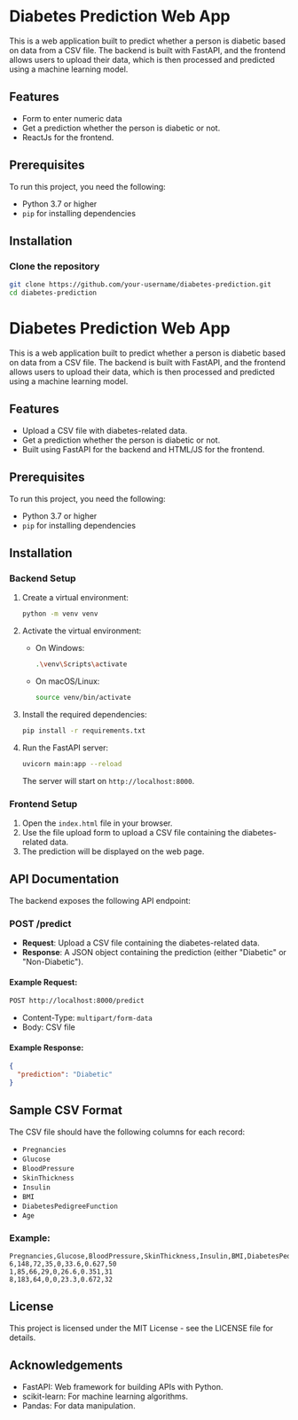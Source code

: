 # Diabetes Prediction Web App

This is a web application built to predict whether a person is diabetic based on data from a CSV file. The backend is built with FastAPI, and the frontend allows users to upload their data, which is then processed and predicted using a machine learning model.

## Features

- Form to enter numeric data
- Get a prediction whether the person is diabetic or not.
- ReactJs for the frontend.

## Prerequisites

To run this project, you need the following:

- Python 3.7 or higher
- `pip` for installing dependencies

## Installation

### Clone the repository

```bash
git clone https://github.com/your-username/diabetes-prediction.git
cd diabetes-prediction
```

# Diabetes Prediction Web App

This is a web application built to predict whether a person is diabetic based on data from a CSV file. The backend is built with FastAPI, and the frontend allows users to upload their data, which is then processed and predicted using a machine learning model.

## Features

- Upload a CSV file with diabetes-related data.
- Get a prediction whether the person is diabetic or not.
- Built using FastAPI for the backend and HTML/JS for the frontend.

## Prerequisites

To run this project, you need the following:

- Python 3.7 or higher
- `pip` for installing dependencies

## Installation

### Backend Setup

1. Create a virtual environment:

    ```bash
    python -m venv venv
    ```

2. Activate the virtual environment:

    - On Windows:
      ```bash
      .\venv\Scripts\activate
      ```
    - On macOS/Linux:
      ```bash
      source venv/bin/activate
      ```

3. Install the required dependencies:

    ```bash
    pip install -r requirements.txt
    ```

4. Run the FastAPI server:

    ```bash
    uvicorn main:app --reload
    ```

    The server will start on `http://localhost:8000`.

### Frontend Setup

1. Open the `index.html` file in your browser.
2. Use the file upload form to upload a CSV file containing the diabetes-related data.
3. The prediction will be displayed on the web page.

## API Documentation

The backend exposes the following API endpoint:

### POST /predict

- **Request**: Upload a CSV file containing the diabetes-related data.
- **Response**: A JSON object containing the prediction (either "Diabetic" or "Non-Diabetic").

#### Example Request:
```bash
POST http://localhost:8000/predict
```

- Content-Type: `multipart/form-data`
- Body: CSV file

#### Example Response:
```json
{
  "prediction": "Diabetic"
}
```

## Sample CSV Format

The CSV file should have the following columns for each record:

- `Pregnancies`
- `Glucose`
- `BloodPressure`
- `SkinThickness`
- `Insulin`
- `BMI`
- `DiabetesPedigreeFunction`
- `Age`

### Example:

```csv
Pregnancies,Glucose,BloodPressure,SkinThickness,Insulin,BMI,DiabetesPedigreeFunction,Age
6,148,72,35,0,33.6,0.627,50
1,85,66,29,0,26.6,0.351,31
8,183,64,0,0,23.3,0.672,32
```

## License

This project is licensed under the MIT License - see the LICENSE file for details.

## Acknowledgements

- FastAPI: Web framework for building APIs with Python.
- scikit-learn: For machine learning algorithms.
- Pandas: For data manipulation.
